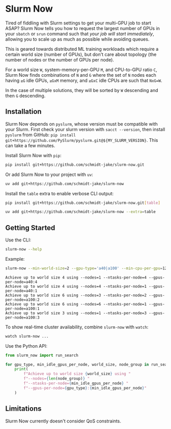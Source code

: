 # Slurm Now

Tired of fiddling with Slurm settings to get your multi-GPU job to start ASAP? Slurm Now tells you how to request the largest number of GPUs in your `sbatch` or `srun` command such that _your job will start immediately_, allowing you to scale up as much as possible while avoiding queues.

This is geared towards distributed ML training workloads which require a certain world size (number of GPUs), but don't care about topology (the number of nodes or the number of GPUs per node).

For a world size `W`, system-memory-per-GPU `M`, and CPU-to-GPU ratio `C`, Slurm Now finds combinations of `N` and `G` where the set of `N` nodes each having `≥G` idle GPUs, `≥GxM` memory, and `≥GxC` idle CPUs are such that `NxG=W`.

In the case of multiple solutions, they will be sorted by `W` descending and then `G` descending.

## Installation

Slurm Now depends on `pyslurm`, whose version must be compatible with your Slurm. First check your slurm version with `sacct --version`, then install `pyslurm` from GitHub: `pip install git+https://github.com/PySlurm/pyslurm.git@${MY_SLURM_VERSION}`. This can take a few minutes.

Install Slurm Now with `pip`:

```sh
pip install git+https://github.com/schmidt-jake/slurm-now.git
```

Or add Slurm Now to your project with `uv`:

```sh
uv add git+https://github.com/schmidt-jake/slurm-now
```

Install the `table` extra to enable verbose CLI output:

```sh
pip install git+https://github.com/schmidt-jake/slurm-now.git[table]
```

```sh
uv add git+https://github.com/schmidt-jake/slurm-now --extra=table
```

## Getting Started

Use the CLI:

```sh
slurm-now --help
```

Example:

```sh
slurm-now --min-world-size=2 --gpu-type='a40|a100' --min-cpu-per-gpu=12
```

```console
Achieve up to world size 4 using --nodes=1 --ntasks-per-node=4 --gpus-per-node=a40:4
Achieve up to world size 4 using --nodes=4 --ntasks-per-node=1 --gpus-per-node=a40:1
Achieve up to world size 6 using --nodes=3 --ntasks-per-node=2 --gpus-per-node=a100:2
Achieve up to world size 6 using --nodes=6 --ntasks-per-node=1 --gpus-per-node=a100:1
Achieve up to world size 3 using --nodes=1 --ntasks-per-node=3 --gpus-per-node=a100:3
```

To show real-time cluster availability, combine `slurm-now` with `watch`:

```sh
watch slurm-now ...
```

Use the Python API:

```python
from slurm_now import run_search

for gpu_type, min_idle_gpus_per_node, world_size, node_group in run_search(min_world_size=8):
    print(
        f"Achieve up to world size {world_size} using "
        f"--nodes={len(node_group)} "
        f"--ntasks-per-node={min_idle_gpus_per_node} "
        f"--gpus-per-node={gpu_type}:{min_idle_gpus_per_node}"
    )
```

## Limitations

Slurm Now currently doesn't consider QoS constraints.
